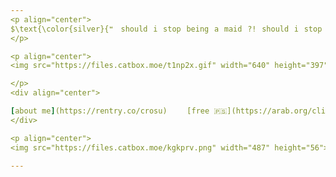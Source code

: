 ```yaml
---
<p align="center">
$\text{\color{silver}{❝　should⠀i⠀stop⠀being⠀a⠀maid⠀?!⠀should⠀i⠀stop⠀being⠀human⠀?!　❠}}$
</p>

<p align="center">
<img src="https://files.catbox.moe/t1np2x.gif" width="640" height="397">

</p>
<div align="center">

[about me](https://rentry.co/crosu) ⠀ ⠀[free 🇵🇸](https://arab.org/click-to-help/palestine/) ⠀ ⠀[sign my ab](https://sakuya.atabook.org)
</div>

<p align="center">
<img src="https://files.catbox.moe/kgkprv.png" width="487" height="56">

---
```


